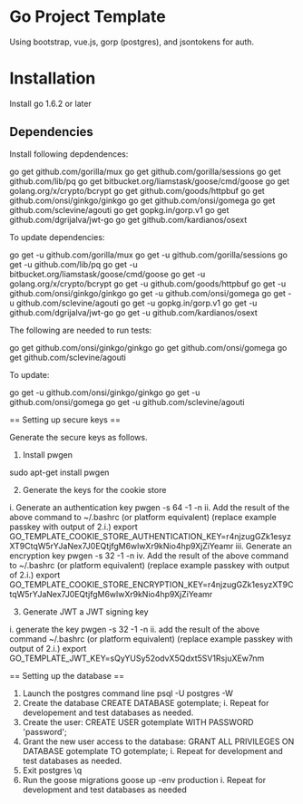 # Go Project Template

Using bootstrap, vue.js, gorp (postgres), and jsontokens for auth.

# Installation

Install go 1.6.2 or later

## Dependencies

Install following depdendences:

go get github.com/gorilla/mux
go get github.com/gorilla/sessions
go get github.com/lib/pq
go get bitbucket.org/liamstask/goose/cmd/goose
go get golang.org/x/crypto/bcrypt
go get github.com/goods/httpbuf
go get github.com/onsi/ginkgo/ginkgo
go get github.com/onsi/gomega
go get github.com/sclevine/agouti
go get gopkg.in/gorp.v1
go get github.com/dgrijalva/jwt-go
go get github.com/kardianos/osext

To update dependencies:

go get -u github.com/gorilla/mux
go get -u github.com/gorilla/sessions
go get -u github.com/lib/pq
go get -u bitbucket.org/liamstask/goose/cmd/goose
go get -u golang.org/x/crypto/bcrypt
go get -u github.com/goods/httpbuf
go get -u github.com/onsi/ginkgo/ginkgo
go get -u github.com/onsi/gomega
go get -u github.com/sclevine/agouti
go get -u gopkg.in/gorp.v1
go get -u github.com/dgrijalva/jwt-go
go get -u github.com/kardianos/osext

The following are needed to run tests:

go get github.com/onsi/ginkgo/ginkgo
go get github.com/onsi/gomega
go get github.com/sclevine/agouti

To update:

go get -u github.com/onsi/ginkgo/ginkgo
go get -u github.com/onsi/gomega
go get -u github.com/sclevine/agouti

== Setting up secure keys ==

Generate the secure keys as follows.

1.  Install pwgen

sudo apt-get install pwgen

2.  Generate the keys for the cookie store

  i.   Generate an authentication key
         pwgen -s 64 -1 -n
  ii.  Add the result of the above command to ~/.bashrc (or platform equivalent) (replace example passkey with output of 2.i.)
         export GO_TEMPLATE_COOKIE_STORE_AUTHENTICATION_KEY=r4njzugGZk1esyzXT9CtqW5rYJaNex7J0EQtjfgM6wlwXr9kNio4hp9XjZiYeamr
  iii. Generate an encryption key
         pwgen -s 32 -1 -n
  iv.  Add the result of the above command to ~/.bashrc (or platform equivalent) (replace example passkey with output of 2.i.)
         export GO_TEMPLATE_COOKIE_STORE_ENCRYPTION_KEY=r4njzugGZk1esyzXT9CtqW5rYJaNex7J0EQtjfgM6wlwXr9kNio4hp9XjZiYeamr

3.  Generate JWT a JWT signing key

  i.   generate the key
         pwgen -s 32 -1 -n
  ii.  add the result of the above command ~/.bashrc (or platform equivalent) (replace example passkey with output of 2.i.)
         export GO_TEMPLATE_JWT_KEY=sQyYUSy52odvX5Qdxt5SV1RsjuXEw7nm        

== Setting up the database ==

1.  Launch the postgres command line
    psql -U postgres -W
2.  Create the database
    CREATE DATABASE gotemplate;
  i. Repeat for developement and test databases as needed.
3.  Create the user:
    CREATE USER gotemplate WITH PASSWORD 'password';
4.  Grant the new user access to the database:
    GRANT ALL PRIVILEGES ON DATABASE gotemplate TO gotemplate;
  i.  Repeat for development and test databases as needed.
5.  Exit postgres
    \q
6.  Run the goose migrations
    goose up -env production
  i.  Repeat for development and test databases as needed


